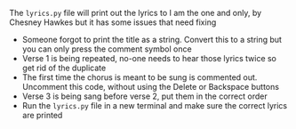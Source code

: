The `lyrics.py` file will print out the lyrics to I am the one and only, by Chesney Hawkes but it has some issues that need fixing
- Someone forgot to print the title as a string. Convert this to a string but you can only press the comment symbol once
- Verse 1 is being repeated, no-one needs to hear those lyrics twice so get rid of the duplicate
- The first time the chorus is meant to be sung is commented out. Uncomment this code, without using the Delete or Backspace buttons
- Verse 3 is being sang before verse 2, put them in the correct order
- Run the `lyrics.py` file in a new terminal and make sure the correct lyrics are printed
